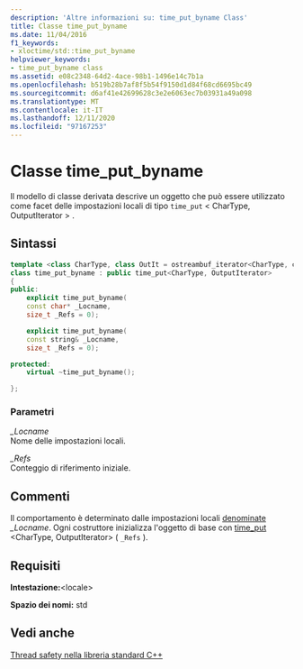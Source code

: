 ```yaml
---
description: 'Altre informazioni su: time_put_byname Class'
title: Classe time_put_byname
ms.date: 11/04/2016
f1_keywords:
- xloctime/std::time_put_byname
helpviewer_keywords:
- time_put_byname class
ms.assetid: e08c2348-64d2-4ace-98b1-1496e14c7b1a
ms.openlocfilehash: b519b28b7af8f5b54f9150d1d84f68cd6695bc49
ms.sourcegitcommit: d6af41e42699628c3e2e6063ec7b03931a49a098
ms.translationtype: MT
ms.contentlocale: it-IT
ms.lasthandoff: 12/11/2020
ms.locfileid: "97167253"
---
```

# <a name="time_put_byname-class"></a>Classe time_put_byname

Il modello di classe derivata descrive un oggetto che può essere utilizzato come facet delle impostazioni locali di tipo `time_put` \< CharType, OutputIterator > .

## <a name="syntax"></a>Sintassi

```cpp
template <class CharType, class OutIt = ostreambuf_iterator<CharType, char_traits<CharType>>>
class time_put_byname : public time_put<CharType, OutputIterator>
{
public:
    explicit time_put_byname(
    const char* _Locname,
    size_t _Refs = 0);

    explicit time_put_byname(
    const string& _Locname,
    size_t _Refs = 0);

protected:
    virtual ~time_put_byname();

};
```

### <a name="parameters"></a>Parametri

*_Locname*\
Nome delle impostazioni locali.

*_Refs*\
Conteggio di riferimento iniziale.

## <a name="remarks"></a>Commenti

Il comportamento è determinato dalle impostazioni locali [denominate](../standard-library/locale-class.md#name) *_Locname*. Ogni costruttore inizializza l'oggetto di base con [time_put](../standard-library/time-put-class.md#time_put) \<CharType, OutputIterator> ( `_Refs` ).

## <a name="requirements"></a>Requisiti

**Intestazione:**\<locale>

**Spazio dei nomi:** std

## <a name="see-also"></a>Vedi anche

[Thread safety nella libreria standard C++](../standard-library/thread-safety-in-the-cpp-standard-library.md)
